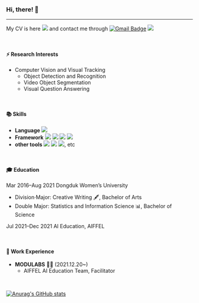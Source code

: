 ### Hi, there! 🙌
--- 
My CV is here <a href="https://flat-lung-6e3.notion.site/Suyeon-Cha-5f2c4022ed5b4ebe95cd685005f710db" target="_blank"><img src="https://img.shields.io/badge/-CV-blueviolet"/></a> and contact me through [![Gmail Badge](https://img.shields.io/badge/Gmail-d14836?style=flat-square&logo=Gmail&logoColor=white&link=mailto:suyeon.chaa@gmail.com)](mailto:suyeon.chaa@gmail.com) <a href="https://velog.io/@cha-suyeon" target="_blank"><img src="https://img.shields.io/badge/Velog-20c997?style=flat-square&logo=Vimeo&logoColor=white"/></a> 

<br/>

#### ⚡ Research Interests
- Computer Vision and Visual Tracking
    - Object Detection and Recognition
    - Video Object Segmentation
    - Visual Question Answering

<br/>

#### 📚 Skills
- **Language** <img src="https://img.shields.io/badge/Python-3766AB?style=flat-square&logo=Python&logoColor=white"/></a>
- **Framework** <img src="https://img.shields.io/badge/TensorFlow-FF6F00?style=flat-square&logo=TensorFlow&logoColor=white"/></a> <img src="https://img.shields.io/badge/Keras-D00000?style=flat-square&logo=Keras&logoColor=white"/></a> <img src="https://img.shields.io/badge/PyTorch-EE4C2C?style=flat-square&logo=PyTorch&logoColor=white"/></a> <img src="https://img.shields.io/badge/OpenCV-5C3EE8?style=flat-square&logo=OpenCV&logoColor=white"/></a>
- **other tools** <img src="https://img.shields.io/badge/Git-F05032?style=flat-square&logo=Git&logoColor=white"/></a> <img src="https://img.shields.io/badge/GitHub-181717?style=flat-square&logo=GitHub&logoColor=white"/></a> <img src="https://img.shields.io/badge/Slack-4A154B?style=flat-square&logo=Slack&logoColor=white"/></a>, etc

<br/>

#### 🎓 Education
Mar 2016–Aug 2021 Dongduk Women’s University
- Division·Major: Creative Writing 🖋, Bachelor of Arts
- Double Major: Statistics and Information Science 📊, Bachelor of Science

Jul 2021–Dec 2021 AI Education, AIFFEL

<br/>

#### 🔭 Work Experience
- **MODULABS** 👨‍🔬 (2021.12.20~)
  - AIFFEL AI Education Team, Facilitator

<br/>

[![Anurag's GitHub stats](https://github-readme-stats.vercel.app/api?username=cha-suyeon)](https://github.com/anuraghazra/github-readme-stats)

